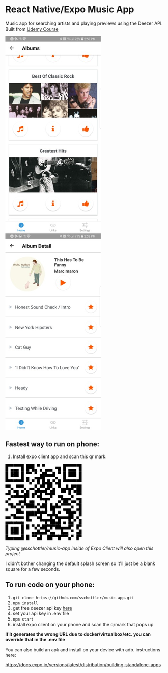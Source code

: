 # React Native/Expo Music App

Music app for searching artists and playing previews using the Deezer API. Built from [Udemy Course](https://www.udemy.com/react-native-quickstart-build-real-app-with-deezer-api/])

![Artist Search](albumsearch.jpg) ![Album Details](albumdetails.jpg)

## Fastest way to run on phone:

1. Install expo client app and scan this qr mark:

![QRMark with expo URL](expoqrmark.png)

_Typing @sschottler/music-app inside of Expo Client will also open this project_

I didn't bother changing the default splash screen so it'll just be a blank square for a few seconds.

## To run code on your phone:

1. `git clone https://github.com/sschottler/music-app.git`
2. `npm install`
3. get free deezer api key [here](https://market.mashape.com/deezerdevs/deezer-1)
4. set your api key in .env file
5. `npm start`
6. install expo client on your phone and scan the qrmark that pops up

**if it generates the wrong URL due to docker/virtualbox/etc. you can override that in the .env file**

You can also build an apk and install on your device with adb. instructions here:

https://docs.expo.io/versions/latest/distribution/building-standalone-apps

